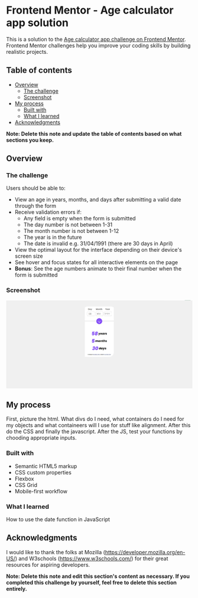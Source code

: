 # Frontend Mentor - Age calculator app solution

This is a solution to the [Age calculator app challenge on Frontend Mentor](https://www.frontendmentor.io/challenges/age-calculator-app-dF9DFFpj-Q). Frontend Mentor challenges help you improve your coding skills by building realistic projects. 

## Table of contents

- [Overview](#overview)
  - [The challenge](#the-challenge)
  - [Screenshot](#screenshot)
- [My process](#my-process)
  - [Built with](#built-with)
  - [What I learned](#what-i-learned)
- [Acknowledgments](#acknowledgments)

**Note: Delete this note and update the table of contents based on what sections you keep.**

## Overview

### The challenge

Users should be able to:

- View an age in years, months, and days after submitting a valid date through the form
- Receive validation errors if:
  - Any field is empty when the form is submitted
  - The day number is not between 1-31
  - The month number is not between 1-12
  - The year is in the future
  - The date is invalid e.g. 31/04/1991 (there are 30 days in April)
- View the optimal layout for the interface depending on their device's screen size
- See hover and focus states for all interactive elements on the page
- **Bonus**: See the age numbers animate to their final number when the form is submitted

### Screenshot

![](./screenshot.jpg)


## My process

First, picture the html. What divs do  I need, what containers do I need for my objects and what containeers will I use for stuff like alignment. After this do the CSS and finally the javascript. After the JS, test your functions by chooding appropriate inputs.

### Built with

- Semantic HTML5 markup
- CSS custom properties
- Flexbox
- CSS Grid
- Mobile-first workflow


### What I learned

How to use the date function in JavaScript

## Acknowledgments

I would like to thank the folks at Mozilla (https://developer.mozilla.org/en-US/) and W3schools (https://www.w3schools.com/) for their great resources for aspiring developers.

**Note: Delete this note and edit this section's content as necessary. If you completed this challenge by yourself, feel free to delete this section entirely.**

